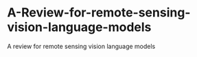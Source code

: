 # A-Review-for-remote-sensing-vision-language-models
A review for remote sensing vision language models
